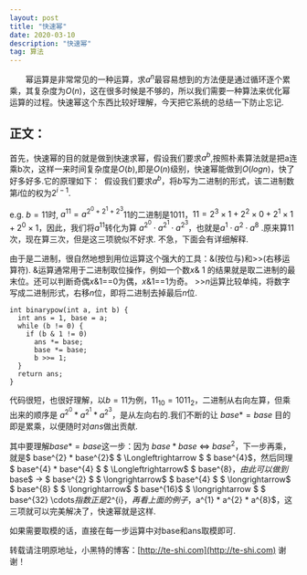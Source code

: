 ```yaml
---
layout: post
title: "快速幂"
date: 2020-03-10 
description: "快速幂"
tag: 算法 
---   
```

​　　幂运算是非常常见的一种运算，求$a^{n}$最容易想到的方法便是通过循环逐个累乘，其复杂度为$O(n)$，这在很多时候是不够的，所以我们需要一种算法来优化幂运算的过程。快速幂这个东西比较好理解，今天把它系统的总结一下防止忘记.

## 正文：
​首先，快速幂的目的就是做到快速求幂，假设我们要求$a^{b}$,按照朴素算法就是把a连乘b次，这样一来时间复杂度是$O(b)$,即是$O(n)$级别，快速幂能做到$O(logn)$，快了好多好多.
​
它的原理如下：
​
假设我们要求$a^{b}$，将$b$写为二进制的形式，该二进制数第$i$位的权为$2^{i-1}$.

e.g. $b=11$时, $a^{11}=a^{2^{0}+2^{1}+2^{3}}$
​
11的二进制是1011，$11 = 2^{3} \times 1 + 2^{2} \times 0 + 2^{1} \times 1 + 2^{0} \times 1$，因此，我们将$a^{11}$转化为算 $a^{2^{0}} \cdot a^{2^{1}} \cdot a^{2^{3}}$，也就是$a^{1} \cdot a^{2} \cdot a^{8}$ .原来算11次，现在算三次，但是这三项貌似不好求.
​
不急，下面会有详细解释.

​由于是二进制，很自然地想到用位运算这个强大的工具：&(按位与)和>>(右移运算符). &运算通常用于二进制取位操作，例如一个数$x$& 1 的结果就是取二进制的最末位。还可以判断奇偶$x$&1==0为偶，$x$&1==1为奇。 >>$n$运算比较单纯，将数字写成二进制形式，右移$n$位，即将二进制去掉最后$n$位.  
```
int binarypow(int a, int b) {
  int ans = 1, base = a;
  while (b != 0) {
​    if (b & 1 != 0)
​      ans *= base;
​      base *= base;
​      b >>= 1;
  }
  return ans;
}
```
​代码很短，也很好理解，以$b=11$为例，$11_{10} = 1011_{2}$，二进制从右向左算，但乘出来的顺序是 $a^{2^{0}} * a^{2^{1}} * a^{2^{3}}$，是从左向右的.我们不断的让 $base * =base$ 目的即是累乘，以便随时对$ans$做出贡献.

​其中要理解$base * =base$这一步：因为 $base * base$  $\Longleftrightarrow$ $base^{2}$，下一步再乘，就是$ base^{2} * base^{2}$ $ \Longleftrightarrow $ $ base^{4}$，然后同理 $ base^{4} * base^{4} $ $ \Longleftrightarrow$ $ base^{8}$，由此可以做到$base$ $\longrightarrow$ $ base^{2} $ $ \longrightarrow$ $ base^{4} $ $ \longrightarrow$ $ base^{8} $ $ \longrightarrow$ $ base^{16}$ $ \longrightarrow $ $ base^{32} \cdots$指数正是$2^{i}$，再看上面的例子，$a^{1} * a^{2} * a^{8}$，这三项就可以完美解决了，快速幂就是这样.

如果需要取模的话，直接在每一步运算中对base和ans取模即可.

转载请注明原地址，小黑特的博客：[http://te-shi.com](http://te-shi.com) 谢谢！